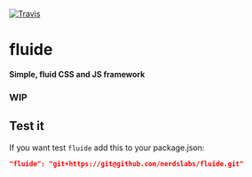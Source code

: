 [![Travis](https://img.shields.io/travis/nerdslabs/fluide.svg)](https://travis-ci.org/nerdslabs/fluide)

# fluide
**Simple, fluid CSS and JS framework**

### WIP

## Test it
If you want test `fluide` add this to your package.json:
```json
"fluide": "git+https://git@github.com/nerdslabs/fluide.git"
```